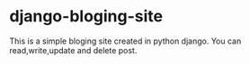 # django-bloging-site
This is a simple bloging site created in python django. You can read,write,update and delete post.
